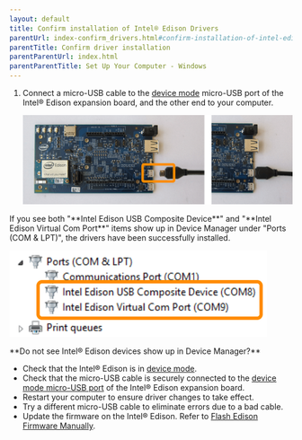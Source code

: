 ```yaml
---
layout: default
title: Confirm installation of Intel® Edison Drivers
parentUrl: index-confirm_drivers.html#confirm-installation-of-intel-edison-drivers
parentTitle: Confirm driver installation
parentParentUrl: index.html
parentParentTitle: Set Up Your Computer - Windows
---
```


1. Connect a micro-USB cable to the [device mode](../../assembly/arduino_expansion_board/details-device_mode_cable.html) micro-USB port of the Intel® Edison expansion board, and the other end to your computer.
  
    ![Micro-USB cable being plugged into the top micro-USB connector](../../assembly/arduino_expansion_board/images/device_mode-usb_cable-before_after.png)
  
<div class="callout done" markdown="1">
If you see both "**Intel Edison USB Composite Device**" and "**Intel Edison Virtual Com Port**" items show up in Device Manager under "Ports (COM & LPT)", the drivers have been successfully installed. 

![Two "Intel Edison" entries in Device Manager](images/device_manager-intel_edison.png)
</div>


<div class="callout troubleshooting" markdown="1">
**Do not see Intel® Edison devices show up in Device Manager?**

* Check that the Intel® Edison is in [device mode](../../assembly/arduino_expansion_board/index-connecting_cables.html#device-mode-vs-host-mode).
* Check that the micro-USB cable is securely connected to the [device mode micro-USB port](../../assembly/arduino_expansion_board/index-connecting_cables.html#device-mode-micro-usb-cable) of the Intel® Edison expansion board.
* Restart your computer to ensure driver changes to take effect.
* Try a different micro-USB cable to eliminate errors due to a bad cable.
* Update the firmware on the Intel® Edison. Refer to [Flash Edison Firmware Manually](../../flash_firmware/manually/index.html).
</div>